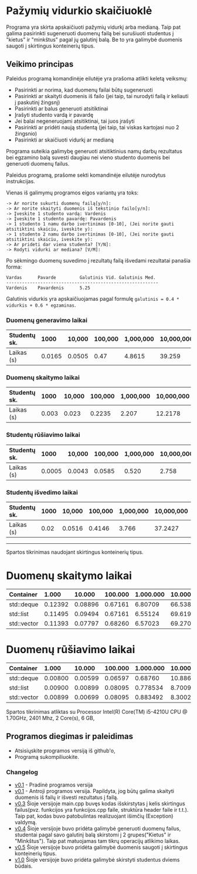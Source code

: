 # Pažymių vidurkio skaičiuoklė

Programa yra skirta apskaičiuoti pažymių vidurkį arba medianą. Taip pat galima pasirinkti sugeneruoti duomenų failą bei surušiuoti studentus į "kietus" ir "minkštus" pagal jų galutinį balą. Be to yra galimybė duomenis saugoti į skirtingus konteinerių tipus.

## Veikimo principas

Paleidus programą komandinėje eilutėje yra prašoma atlikti keletą veiksmų:

- Pasirinkti ar norima, kad duomenų failai būtų sugeneruoti
- Pasirinkti ar skaityti duomenis iš failo (jei taip, tai nurodyti failą ir keliauti į paskutinį žingsnį)
- Pasirinkti ar balus generuoti atsitiktinai
- Įrašyti studento vardą ir pavardę
- Jei balai negeneruojami atsitiktinai, tai juos įrašyti
- Pasirinkti ar pridėti naują studentą (jei taip, tai viskas kartojasi nuo 2 žingsnio)
- Pasirinkti ar skaičiuoti vidurkį ar medianą

Programa suteikia galimybę generuoti atsitiktinius namų darbų rezultatus bei egzamino balą suvesti daugiau nei vieno studento duomenis bei generuoti duomenų failus.

Paleidus programą, prašome sekti komandinėje eilutėje nurodytus instrukcijas.

Vienas iš galimymų programos eigos variantų yra toks:

```shell
-> Ar norite sukurti duomenų failą[y/n]:
-> Ar norite skaityti duomenis iš tekstinio failo[y/n]:
-> Įveskite 1 studento vardą: Vardenis
-> Įveskite 1 studento pavardę: Pavardenis
-> 1 studento 1 namu darbo ivertinimas [0-10], (Jei norite gauti atsitiktini skaiciu, iveskite y): 
-> 1 studento 2 namu darbo ivertinimas [0-10], (Jei norite gauti atsitiktini skaiciu, iveskite y):
-> Ar prideti dar viena studenta? [Y/N]: 
-> Rodyti vidurki ar mediana? [V/M]:
```

Po sėkmingo duomenų suvedimo į rezultatų failą išvedami rezultatai panašia forma:

```shell
Vardas      Pavarde         Galutinis Vid. Galutinis Med.
----------------------------------------------------------
Vardenis    Pavardenis      5.25
```

Galutinis vidurkis yra apskaičiuojamas pagal formulę `galutinis = 0.4 * vidurkis + 0.6 * egzaminas`.
### Duomenų generavimo laikai
| Studentų sk.       | 1000    | 10,000  | 100,000   | 1,000,000  | 10,000,000 |
| :----------    | :------ | :------ | :-------- | :--------- | :--------- |
| Laikas (s)  | 0.0165 | 0.0505 | 0.47   | 4.8615    | 39.259    |
### Duomenų skaitymo laikai
| Studentų sk.       | 1000    | 10,000  | 100,000   | 1,000,000  | 10,000,000 |
| :----------    | :------ | :------ | :-------- | :--------- | :--------- |
| Laikas (s)  | 0.003 | 0.023 | 0.2235   | 2.207    | 12.2178    |
### Studentų rūšiavimo laikai
| Studentų sk.       | 1000    | 10,000  | 100,000   | 1,000,000  | 10,000,000 |
| :----------    | :------ | :------ | :-------- | :--------- | :--------- |
| Laikas (s)  | 0.0005 | 0.0043 | 0.0585   | 0.520   | 2.758    |
### Studentų išvedimo laikai
| Studentų sk.       | 1000    | 10,000  | 100,000   | 1,000,000  | 10,000,000 |
| :----------    | :------ | :------ | :-------- | :--------- | :--------- |
| Laikas (s)  | 0.02 | 0.0516 | 0.4146   | 3.766    |37.2427   |

---
Spartos tikrinimas naudojant skirtingus konteinerių tipus.

# Duomenų skaitymo laikai
| Container   | 1.000   | 10.000  | 100.000   | 1.000.000  | 10.000.000 |
| :---------- | :------ | :------ | :-------- | :--------  | :--------  | 
| std::deque  | 0.12392 | 0.08896 | 0.67161   | 6.80709    | 66.5387    |
| std::list   | 0.11495 | 0.09494 | 0.67161   | 6.55124    | 69.6191    |
| std::vector | 0.11393 | 0.07797 | 0.68260   | 6.57023    | 69.2707    |

# Duomenų rūšiavimo laikai

| Container   | 1.000   | 10.000  | 100.000   | 1.000.000  | 10.000.000 |
| :---------- | :------ | :------ | :-------- | :--------  | :--------  | 
| std::deque  | 0.00800 | 0.00599 | 0.06597   | 0.68760    | 10.8864    |
| std::list   | 0.00900 | 0.00899 | 0.08095   | 0.778534   | 8.70099    |
| std::vector | 0.00899 | 0.00699 | 0.08095   | 0.883492   | 8.30024    |

Spartos tikrinimas atliktas su Processor	Intel(R) Core(TM) i5-4210U CPU @ 1.70GHz, 2401 Mhz, 2 Core(s), 6 GB, 


## Programos diegimas ir paleidimas

- Atsisiųskite programos versiją iš github'o,
- Programą sukompiliuokite.


### Changelog

- [v0.1](https://github.com/PovilasRandis/2laboratorinis/releases/tag/v0.1) - Pradinė programos versija
- [v0.1](https://github.com/PovilasRandis/2laboratorinis/releases/tag/v0.2) - Antroji programos versija. Papildyta, jog būtų galima skaityti duomenis iš failų ir išvesti rezultatus į failą.
- [v0.3](https://github.com/PovilasRandis/2laboratorinis/releases/tag/v0.3) Šioje versijoje main.cpp buvęs kodas išskirstytas į kelis skirtingus failus(pvz. funkcijos yra funkcijos.cpp faile, struktūra header faile ir t.t.). Taip pat, kodas buvo patobulintas realizuojant išimčių (Exception) valdymą.
- [v0.4](https://github.com/PovilasRandis/2laboratorinis/releases/tag/v0.4) Šioje versijoje buvo pridėta galimybė generuoti duomenų failus, studentai pagal savo galutinį balą skirstomi į 2 grupes("Kietus" ir "Minkštus"). Taip pat matuojamas tam tikrų operacijų atlikimo laikas.
- [v0.5](https://github.com/PovilasRandis/2laboratorinis/releases/tag/v0.5) Šioje versijoje buvo pridėta galimybė duomenis saugoti į skirtingus konteinerių tipus.
- [v1.0](https://github.com/PovilasRandis/2laboratorinis/releases/tag/v1.0) Šioje versijoje buvo pridėta galimybė skirstyti studentus dviems būdais.
